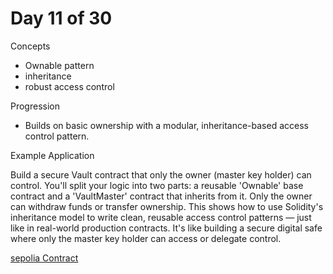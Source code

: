 # Day 11 of 30

Concepts

- Ownable pattern
- inheritance
- robust access control

Progression

- Builds on basic ownership with a modular, inheritance-based access control pattern.

Example Application

Build a secure Vault contract that only the owner (master key holder) can control. You'll split your logic into two parts: a reusable 'Ownable' base contract and a 'VaultMaster' contract that inherits from it. Only the owner can withdraw funds or transfer ownership. This shows how to use Solidity's inheritance model to write clean, reusable access control patterns — just like in real-world production contracts. It's like building a secure digital safe where only the master key holder can access or delegate control.

[sepolia Contract](https://sepolia.etherscan.io/address/0x84652ED5B621739d9E416C13074041e2e6c06DB3#code)

